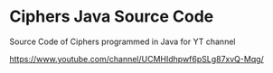 # Ciphers Java Source Code
Source Code of Ciphers programmed in Java for YT channel

https://www.youtube.com/channel/UCMHIdhpwf6pSLg87xvQ-Mqg/
